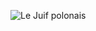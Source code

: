 ![Le Juif polonais](https://upload.wikimedia.org/wikipedia/commons/thumb/2/2c/Xiahe_mandible.jpg/400px-Xiahe_mandible.jpg)